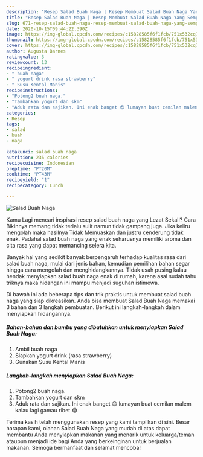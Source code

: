 ```yaml
---
description: "Resep Salad Buah Naga | Resep Membuat Salad Buah Naga Yang Sempurna"
title: "Resep Salad Buah Naga | Resep Membuat Salad Buah Naga Yang Sempurna"
slug: 671-resep-salad-buah-naga-resep-membuat-salad-buah-naga-yang-sempurna
date: 2020-10-15T09:44:22.390Z
image: https://img-global.cpcdn.com/recipes/c15828585f6f1fcb/751x532cq70/salad-buah-naga-foto-resep-utama.jpg
thumbnail: https://img-global.cpcdn.com/recipes/c15828585f6f1fcb/751x532cq70/salad-buah-naga-foto-resep-utama.jpg
cover: https://img-global.cpcdn.com/recipes/c15828585f6f1fcb/751x532cq70/salad-buah-naga-foto-resep-utama.jpg
author: Augusta Barnes
ratingvalue: 3
reviewcount: 13
recipeingredient:
- " buah naga"
- " yogurt drink rasa strawberry"
- " Susu Kental Manis"
recipeinstructions:
- "Potong2 buah naga."
- "Tambahkan yogurt dan skm"
- "Aduk rata dan sajikan. Ini enak banget 😍 lumayan buat cemilan malem kalau lagi gamau ribet 😂"
categories:
- Resep
tags:
- salad
- buah
- naga

katakunci: salad buah naga 
nutrition: 236 calories
recipecuisine: Indonesian
preptime: "PT20M"
cooktime: "PT43M"
recipeyield: "1"
recipecategory: Lunch

---
```



![Salad Buah Naga](https://img-global.cpcdn.com/recipes/c15828585f6f1fcb/751x532cq70/salad-buah-naga-foto-resep-utama.jpg)

Kamu Lagi mencari inspirasi resep salad buah naga yang Lezat Sekali? Cara Bikinnya memang tidak terlalu sulit namun tidak gampang juga. Jika keliru mengolah maka hasilnya Tidak Memuaskan dan justru cenderung tidak enak. Padahal salad buah naga yang enak seharusnya memiliki aroma dan cita rasa yang dapat memancing selera kita.



Banyak hal yang sedikit banyak berpengaruh terhadap kualitas rasa dari salad buah naga, mulai dari jenis bahan, kemudian pemilihan bahan segar hingga cara mengolah dan menghidangkannya. Tidak usah pusing kalau hendak menyiapkan salad buah naga enak di rumah, karena asal sudah tahu triknya maka hidangan ini mampu menjadi suguhan istimewa.


Di bawah ini ada beberapa tips dan trik praktis untuk membuat salad buah naga yang siap dikreasikan. Anda bisa membuat Salad Buah Naga memakai 3 bahan dan 3 langkah pembuatan. Berikut ini langkah-langkah dalam menyiapkan hidangannya.

<!--inarticleads1-->

##### Bahan-bahan dan bumbu yang dibutuhkan untuk menyiapkan Salad Buah Naga:

1. Ambil  buah naga
1. Siapkan  yogurt drink (rasa strawberry)
1. Gunakan  Susu Kental Manis




<!--inarticleads2-->

##### Langkah-langkah menyiapkan Salad Buah Naga:

1. Potong2 buah naga.
1. Tambahkan yogurt dan skm
1. Aduk rata dan sajikan. Ini enak banget 😍 lumayan buat cemilan malem kalau lagi gamau ribet 😂




Terima kasih telah menggunakan resep yang kami tampilkan di sini. Besar harapan kami, olahan Salad Buah Naga yang mudah di atas dapat membantu Anda menyiapkan makanan yang menarik untuk keluarga/teman ataupun menjadi ide bagi Anda yang berkeinginan untuk berjualan makanan. Semoga bermanfaat dan selamat mencoba!
